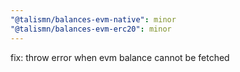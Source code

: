 ```yaml
---
"@talismn/balances-evm-native": minor
"@talismn/balances-evm-erc20": minor
---
```


fix: throw error when evm balance cannot be fetched

